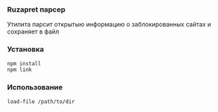 ### Ruzapret парсер
Утилита парсит открытыю информацию о заблокированных сайтах и сохраняет в файл

### Установка
```bash
npm install
npm link
```

### Использование
```bash
load-file /path/to/dir
```
